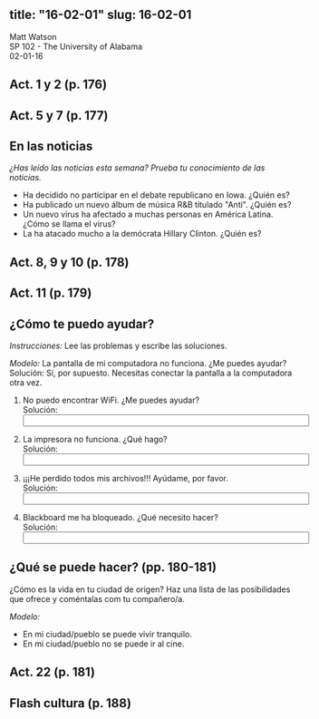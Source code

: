 title: "16-02-01"
slug: 16-02-01
---
Matt Watson  
SP 102 - The University of Alabama  
02-01-16  

## Act. 1 y 2 (p. 176)

## Act. 5 y 7 (p. 177)

## En las noticias

*¿Has leído las noticias esta semana? Prueba tu conocimiento de las noticias.*

- Ha decidido no participar en el debate republicano en Iowa. ¿Quién es?
- Ha publicado un nuevo álbum de música R&B titulado "Anti". ¿Quién es?
- Un nuevo virus ha afectado a muchas personas en América Latina. ¿Cómo se llama el virus?
- La ha atacado mucho a la demócrata Hillary Clinton. ¿Quién es?

## Act. 8, 9 y 10 (p. 178)

## Act. 11 (p. 179)

## ¿Cómo te puedo ayudar?

*Instrucciones:* Lee las problemas y escribe las soluciones.

*Modelo:*
La pantalla de mi computadora no funciona. ¿Me puedes ayudar? <br />
Solución: Sí, por supuesto. Necesitas conectar la pantalla a la computadora otra vez.

1. No puedo encontrar WiFi. ¿Me puedes ayudar?<br />
Solución: <input type="text" size="60">

2. La impresora no funciona. ¿Qué hago?<br />
Solución: <input type="text" size="60">

3. ¡¡¡He perdido todos mis archivos!!! Ayúdame, por favor.<br />
Solución: <input type="text" size="60">

4. Blackboard me ha bloqueado. ¿Qué necesito hacer?<br />
Solución: <input type="text" size="60">

## ¿Qué se puede hacer? (pp. 180-181)

¿Cómo es la vida en tu ciudad de origen? Haz una lista de las posibilidades que ofrece y coméntalas com tu compañero/a.

*Modelo:*  

- En mi ciudad/pueblo se puede vivir tranquilo.
- En mi ciudad/pueblo no se puede ir al cine.

## Act. 22 (p. 181)

## Flash cultura (p. 188)